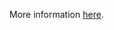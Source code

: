 More information [here](https://docs.prismacloud.io/en/enterprise-edition/policy-reference/aws-policies/aws-logging-policies/ensure-that-cloudformation-stacks-are-sending-event-notifications-to-an-sns-topic).

